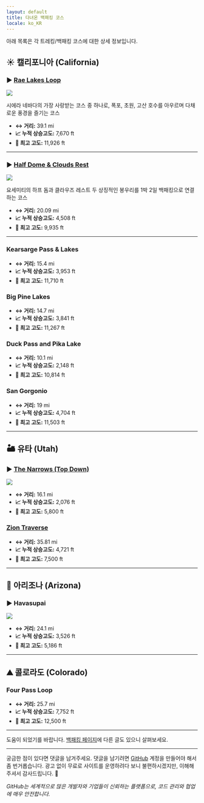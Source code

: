 ```yaml
---
layout: default
title: 다녀온 백패킹 코스
locale: ko_KR
---
```


아래 목록은 각 트레킹/백패킹 코스에 대한 상세 정보입니다.

## ☀️ 캘리포니아 (California)

### ▶ [Rae Lakes Loop](/backpacking/routes/rae-lakes-loop)

[![](https://live.staticflickr.com/65535/54833896234_8bf90c7866_n.jpg)](/backpacking/routes/rae-lakes-loop)

시에라 네바다의 가장 사랑받는 코스 중 하나로, 폭포, 초원, 고산 호수를 아우르며 다채로운 풍경을 즐기는 코스

* **↔️ 거리:** 39.1 mi
* **📈 누적 상승고도:** 7,670 ft
* **🔼 최고 고도:** 11,926 ft

---

### ▶ [Half Dome & Clouds Rest](/backpacking/routes/half-dome-clouds-rest)

[![](https://live.staticflickr.com/65535/54833943999_4e23799324_n.jpg)](/backpacking/routes/half-dome-clouds-rest)

요세미티의 하프 돔과 클라우즈 레스트 두 상징적인 봉우리를 1박 2일 백패킹으로 연결하는 코스

* **↔️ 거리:** 20.09 mi
* **📈 누적 상승고도:** 4,508 ft
* **🔼 최고 고도:** 9,935 ft

---

### Kearsarge Pass & Lakes
* **↔️ 거리:** 15.4 mi
* **📈 누적 상승고도:** 3,953 ft
* **🔼 최고 고도:** 11,710 ft

### Big Pine Lakes
* **↔️ 거리:** 14.7 mi
* **📈 누적 상승고도:** 3,841 ft
* **🔼 최고 고도:** 11,267 ft

### Duck Pass and Pika Lake
* **↔️ 거리:** 10.1 mi
* **📈 누적 상승고도:** 2,148 ft
* **🔼 최고 고도:** 10,814 ft

### San Gorgonio
* **↔️ 거리:** 19 mi
* **📈 누적 상승고도:** 4,704 ft
* **🔼 최고 고도:** 11,503 ft

---

## 🏜️ 유타 (Utah)

### ▶ [The Narrows (Top Down)](https://www.alltrails.com/trail/us/utah/the-narrows-top-down)

![](https://live.staticflickr.com/65535/54835704485_4afcbae6bf_n.jpg)

* **↔️ 거리:** 16.1 mi
* **📈 누적 상승고도:** 2,076 ft
* **🔼 최고 고도:** 5,800 ft

### [Zion Traverse](https://www.alltrails.com/explore/map/zion-traverse-lee-pass-to-east-rim-trailhead-2b515e2)
* **↔️ 거리:** 35.81 mi
* **📈 누적 상승고도:** 4,721 ft
* **🔼 최고 고도:** 7,500 ft

---

## 🌵 아리조나 (Arizona)

### ▶ Havasupai

![](https://live.staticflickr.com/65535/54835620394_223c240a8d_n.jpg)

* **↔️ 거리:** 24.1 mi
* **📈 누적 상승고도:** 3,526 ft
* **🔼 최고 고도:** 5,186 ft

---

## ⛰️ 콜로라도 (Colorado)

### Four Pass Loop
* **↔️ 거리:** 25.7 mi
* **📈 누적 상승고도:** 7,752 ft
* **🔼 최고 고도:** 12,500 ft

---

도움이 되었기를 바랍니다. [백패킹 페이지](/backpacking)에 다른 글도 있으니 살펴보세요.

---

궁금한 점이 있다면 댓글을 남겨주세요. 댓글을 남기려면 [GitHub](http://github.com) 계정을 만들어야 해서 좀 번거롭습니다. 광고 없이 무료로 사이트를 운영하려다 보니 불편하시겠지만, 이해해 주셔서 감사드립니다. 🙂

*GitHub는 세계적으로 많은 개발자와 기업들이 신뢰하는 플랫폼으로, 코드 관리와 협업에 매우 안전합니다.*
